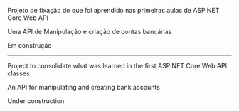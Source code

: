 Projeto de fixação do que foi aprendido nas primeiras aulas de ASP.NET Core Web API
  

Uma API de Manipulação e criação de contas bancárias
  

Em construção
  

---
  

Project to consolidate what was learned in the first ASP.NET Core Web API classes
  

An API for manipulating and creating bank accounts
  

Under construction